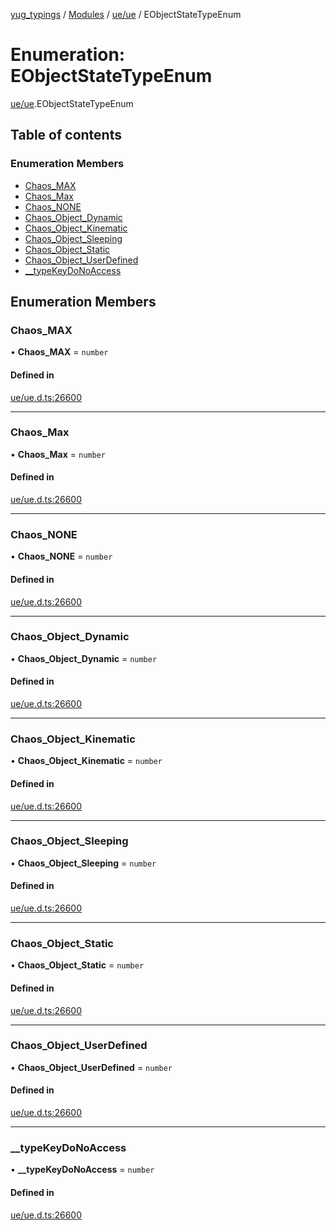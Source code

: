 [yug_typings](../README.md) / [Modules](../modules.md) / [ue/ue](../modules/ue_ue.md) / EObjectStateTypeEnum

# Enumeration: EObjectStateTypeEnum

[ue/ue](../modules/ue_ue.md).EObjectStateTypeEnum

## Table of contents

### Enumeration Members

- [Chaos\_MAX](ue_ue.EObjectStateTypeEnum.md#chaos_max)
- [Chaos\_Max](ue_ue.EObjectStateTypeEnum.md#chaos_max-1)
- [Chaos\_NONE](ue_ue.EObjectStateTypeEnum.md#chaos_none)
- [Chaos\_Object\_Dynamic](ue_ue.EObjectStateTypeEnum.md#chaos_object_dynamic)
- [Chaos\_Object\_Kinematic](ue_ue.EObjectStateTypeEnum.md#chaos_object_kinematic)
- [Chaos\_Object\_Sleeping](ue_ue.EObjectStateTypeEnum.md#chaos_object_sleeping)
- [Chaos\_Object\_Static](ue_ue.EObjectStateTypeEnum.md#chaos_object_static)
- [Chaos\_Object\_UserDefined](ue_ue.EObjectStateTypeEnum.md#chaos_object_userdefined)
- [\_\_typeKeyDoNoAccess](ue_ue.EObjectStateTypeEnum.md#__typekeydonoaccess)

## Enumeration Members

### Chaos\_MAX

• **Chaos\_MAX** = `number`

#### Defined in

[ue/ue.d.ts:26600](https://github.com/YugMetaverse/yug_typings/blob/b7d9b19/ue/ue.d.ts#L26600)

___

### Chaos\_Max

• **Chaos\_Max** = `number`

#### Defined in

[ue/ue.d.ts:26600](https://github.com/YugMetaverse/yug_typings/blob/b7d9b19/ue/ue.d.ts#L26600)

___

### Chaos\_NONE

• **Chaos\_NONE** = `number`

#### Defined in

[ue/ue.d.ts:26600](https://github.com/YugMetaverse/yug_typings/blob/b7d9b19/ue/ue.d.ts#L26600)

___

### Chaos\_Object\_Dynamic

• **Chaos\_Object\_Dynamic** = `number`

#### Defined in

[ue/ue.d.ts:26600](https://github.com/YugMetaverse/yug_typings/blob/b7d9b19/ue/ue.d.ts#L26600)

___

### Chaos\_Object\_Kinematic

• **Chaos\_Object\_Kinematic** = `number`

#### Defined in

[ue/ue.d.ts:26600](https://github.com/YugMetaverse/yug_typings/blob/b7d9b19/ue/ue.d.ts#L26600)

___

### Chaos\_Object\_Sleeping

• **Chaos\_Object\_Sleeping** = `number`

#### Defined in

[ue/ue.d.ts:26600](https://github.com/YugMetaverse/yug_typings/blob/b7d9b19/ue/ue.d.ts#L26600)

___

### Chaos\_Object\_Static

• **Chaos\_Object\_Static** = `number`

#### Defined in

[ue/ue.d.ts:26600](https://github.com/YugMetaverse/yug_typings/blob/b7d9b19/ue/ue.d.ts#L26600)

___

### Chaos\_Object\_UserDefined

• **Chaos\_Object\_UserDefined** = `number`

#### Defined in

[ue/ue.d.ts:26600](https://github.com/YugMetaverse/yug_typings/blob/b7d9b19/ue/ue.d.ts#L26600)

___

### \_\_typeKeyDoNoAccess

• **\_\_typeKeyDoNoAccess** = `number`

#### Defined in

[ue/ue.d.ts:26600](https://github.com/YugMetaverse/yug_typings/blob/b7d9b19/ue/ue.d.ts#L26600)
